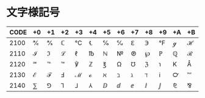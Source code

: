 # 文字様記号

|CODE|+0|+1|+2|+3|+4|+5|+6|+7|+8|+9|+A|+B|+C|+D|+E|+F|
|----|--|--|--|--|--|--|--|--|--|--|--|--|--|--|--|--|
|2100| ℀ | ℁ | ℂ | ℃ | ℄ | ℅ | ℆ | ℇ | ℈ | ℉ | ℊ | ℋ | ℌ | ℍ | ℎ | ℏ |
|2110| ℐ | ℑ | ℒ | ℓ | ℔ | ℕ | № | ℗ | ℘ | ℙ | ℚ | ℛ | ℜ | ℝ | ℞ | ℟ |
|2120| ℠ | ℡ | ™ | ℣ | ℤ | ℥ | Ω | ℧ | ℨ | ℩ | K | Å | ℬ | ℭ | ℮ | ℯ |
|2130| ℰ | ℱ | Ⅎ | ℳ | ℴ | ℵ | ℶ | ℷ | ℸ | ℹ | ℺ | ℻ | ℼ | ℽ | ℾ | ℿ |
|2140| ⅀ | ⅁ | ⅂ | ⅃ | ⅄ | ⅅ | ⅆ | ⅇ | ⅈ | ⅉ | ⅊ | ⅋ | ⅌ | ⅍ | ⅎ | ⅏ |
